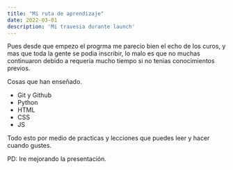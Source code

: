 ```yaml
---
title: "Mi ruta de aprendizaje"
date: 2022-03-01
description: 'Mi travesia durante launch'
---
```


Pues desde que empezo el progrma me parecio bien el echo de los curos, y mas que toda la gente se podia inscribir,
lo malo es que no muchas continuaron debido a requeria mucho tiempo si no tenias conocimientos previos.

Cosas que han enseñado.

- Git y Github
- Python
- HTML
- CSS
- JS

Todo esto por medio de practicas y lecciones que puedes leer y hacer cuando gustes.

PD: Ire mejorando la presentación.
